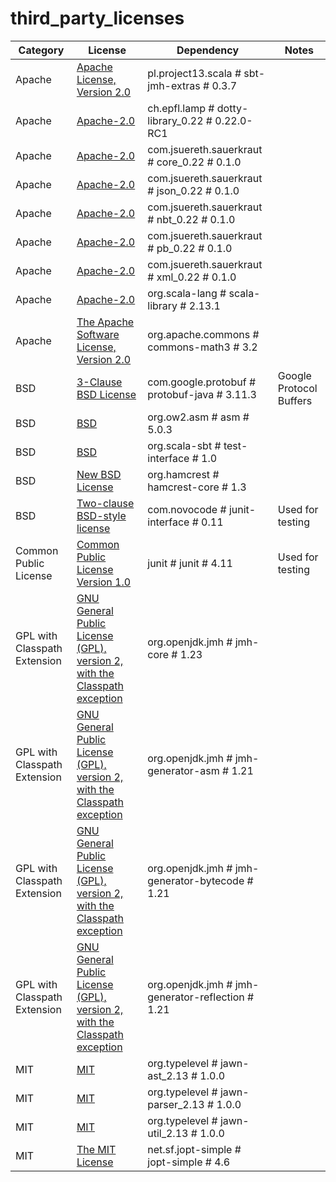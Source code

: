 # third_party_licenses

Category | License | Dependency | Notes
--- | --- | --- | ---
Apache | [Apache License, Version 2.0](http://www.apache.org/licenses/LICENSE-2.0) | pl.project13.scala # sbt-jmh-extras # 0.3.7 | <notextile></notextile>
Apache | [Apache-2.0](https://www.apache.org/licenses/LICENSE-2.0) | ch.epfl.lamp # dotty-library_0.22 # 0.22.0-RC1 | <notextile></notextile>
Apache | [Apache-2.0](https://www.apache.org/licenses/LICENSE-2.0.txt) | com.jsuereth.sauerkraut # core_0.22 # 0.1.0 | <notextile></notextile>
Apache | [Apache-2.0](https://www.apache.org/licenses/LICENSE-2.0.txt) | com.jsuereth.sauerkraut # json_0.22 # 0.1.0 | <notextile></notextile>
Apache | [Apache-2.0](https://www.apache.org/licenses/LICENSE-2.0.txt) | com.jsuereth.sauerkraut # nbt_0.22 # 0.1.0 | <notextile></notextile>
Apache | [Apache-2.0](https://www.apache.org/licenses/LICENSE-2.0.txt) | com.jsuereth.sauerkraut # pb_0.22 # 0.1.0 | <notextile></notextile>
Apache | [Apache-2.0](https://www.apache.org/licenses/LICENSE-2.0.txt) | com.jsuereth.sauerkraut # xml_0.22 # 0.1.0 | <notextile></notextile>
Apache | [Apache-2.0](https://www.apache.org/licenses/LICENSE-2.0) | org.scala-lang # scala-library # 2.13.1 | <notextile></notextile>
Apache | [The Apache Software License, Version 2.0](http://www.apache.org/licenses/LICENSE-2.0.txt) | org.apache.commons # commons-math3 # 3.2 | <notextile></notextile>
BSD | [3-Clause BSD License](https://opensource.org/licenses/BSD-3-Clause) | com.google.protobuf # protobuf-java # 3.11.3 | <notextile>Google Protocol Buffers</notextile>
BSD | [BSD](http://asm.objectweb.org/license.html) | org.ow2.asm # asm # 5.0.3 | <notextile></notextile>
BSD | [BSD](https://github.com/sbt/test-interface/blob/master/LICENSE) | org.scala-sbt # test-interface # 1.0 | <notextile></notextile>
BSD | [New BSD License](http://www.opensource.org/licenses/bsd-license.php) | org.hamcrest # hamcrest-core # 1.3 | <notextile></notextile>
BSD | [Two-clause BSD-style license](http://github.com/sbt/junit-interface/blob/master/LICENSE.txt) | com.novocode # junit-interface # 0.11 | <notextile>Used for testing</notextile>
Common Public License | [Common Public License Version 1.0](http://www.opensource.org/licenses/cpl1.0.txt) | junit # junit # 4.11 | <notextile>Used for testing</notextile>
GPL with Classpath Extension | [GNU General Public License (GPL), version 2, with the Classpath exception](http://openjdk.java.net/legal/gplv2+ce.html) | org.openjdk.jmh # jmh-core # 1.23 | <notextile></notextile>
GPL with Classpath Extension | [GNU General Public License (GPL), version 2, with the Classpath exception](http://openjdk.java.net/legal/gplv2+ce.html) | org.openjdk.jmh # jmh-generator-asm # 1.21 | <notextile></notextile>
GPL with Classpath Extension | [GNU General Public License (GPL), version 2, with the Classpath exception](http://openjdk.java.net/legal/gplv2+ce.html) | org.openjdk.jmh # jmh-generator-bytecode # 1.21 | <notextile></notextile>
GPL with Classpath Extension | [GNU General Public License (GPL), version 2, with the Classpath exception](http://openjdk.java.net/legal/gplv2+ce.html) | org.openjdk.jmh # jmh-generator-reflection # 1.21 | <notextile></notextile>
MIT | [MIT](http://opensource.org/licenses/MIT) | org.typelevel # jawn-ast_2.13 # 1.0.0 | <notextile></notextile>
MIT | [MIT](http://opensource.org/licenses/MIT) | org.typelevel # jawn-parser_2.13 # 1.0.0 | <notextile></notextile>
MIT | [MIT](http://opensource.org/licenses/MIT) | org.typelevel # jawn-util_2.13 # 1.0.0 | <notextile></notextile>
MIT | [The MIT License](http://www.opensource.org/licenses/mit-license.php) | net.sf.jopt-simple # jopt-simple # 4.6 | <notextile></notextile>

